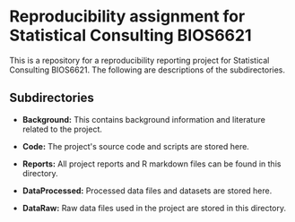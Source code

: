 # Reproducibility assignment for Statistical Consulting BIOS6621

This is a repository for a reproducibility reporting project for Statistical Consulting BIOS6621. The following are descriptions of the subdirectories.

## Subdirectories

- **Background:** This contains background information and literature related to the project.

- **Code:** The project's source code and scripts are stored here.

- **Reports:** All project reports and R markdown files can be found in this directory.

- **DataProcessed:** Processed data files and datasets are stored here.

- **DataRaw:** Raw data files used in the project are stored in this directory.

